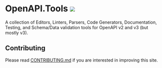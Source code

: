 # OpenAPI.Tools [![](https://img.shields.io/badge/Buy%20us%20a%20tree-%F0%9F%8C%B3-lightgreen)](https://offset.earth/philsturgeon)

A collection of Editors, Linters, Parsers, Code Generators, Documentation, Testing, and Schema/Data validation tools for OpenAPI v2 and v3 (but mostly v3).

## Contributing

Please read [CONTRIBUTING.md](./CONTRIBUTING.md) if you are interested in improving this site.
